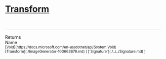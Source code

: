 # [Transform](./ImageGenerator-100663679.md)


<br>
<hr>
Returns<img width=550/>Name
<br>
<sub>[Void](https://docs.microsoft.com/en-us/dotnet/api/System.Void)</sub><img width=500/><sub>[Transform](./ImageGenerator-100663679.md) ( [`Signature`](./../../Signature.md) )</sub><br>


